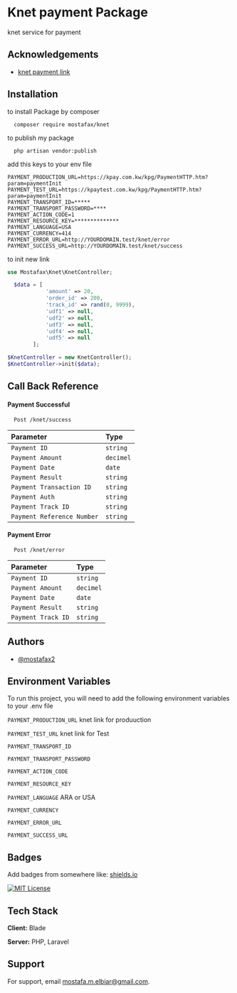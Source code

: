 
# Knet payment Package

knet service for payment


## Acknowledgements

 - [knet payment link ](hhttps://www.knet.com.kw/)



## Installation



to install Package by composer

```composer
  composer require mostafax/knet
```

to publish my package

```composer
  php artisan vendor:publish 
```

add this keys to your env file

```env
PAYMENT_PRODUCTION_URL=https://kpay.com.kw/kpg/PaymentHTTP.htm?param=paymentInit
PAYMENT_TEST_URL=https://kpaytest.com.kw/kpg/PaymentHTTP.htm?param=paymentInit
PAYMENT_TRANSPORT_ID=*****
PAYMENT_TRANSPORT_PASSWORD=****
PAYMENT_ACTION_CODE=1
PAYMENT_RESOURCE_KEY=**************
PAYMENT_LANGUAGE=USA
PAYMENT_CURRENCY=414
PAYMENT_ERROR_URL=http://YOURDOMAIN.test/knet/error
PAYMENT_SUCCESS_URL=http://YOURDOMAIN.test/knet/success
```


to init new link  

```php
use Mostafax\Knet\KnetController;
```
```php
  $data = [
            'amount' => 20,
            'order_id' => 200,
            'track_id' => rand(0, 9999),
            'udf1' => null,
            'udf2' => null,
            'udf3' => null,
            'udf4' => null,
            'udf5' => null
        ]; 
```
```php
$KnetController = new KnetController();
$KnetController->init($data);
``` 
## Call Back Reference

####  Payment Successful 

```http
  Post /knet/success
```

| Parameter | Type     |  
| :-------- | :------- | 
| `Payment ID` | `string` |  
| `Payment Amount` | `decimel` | 
| `Payment Date` | `date` | 
| `Payment Result` | `string` | 
| `Payment Transaction ID` | `string` | 
| `Payment Auth` | `string` | 
| `Payment Track ID` | `string` | 
| `Payment Reference Number` | `string` | 

 
####  Payment Error 

```http
  Post /knet/error
```

| Parameter | Type     |  
| :-------- | :------- | 
| `Payment ID` | `string` |  
| `Payment Amount` | `decimel` | 
| `Payment Date` | `date` | 
| `Payment Result` | `string` |   
| `Payment Track ID` | `string` |  

## Authors

- [@mostafax2](https://github.com/mostafax2)


## Environment Variables

To run this project, you will need to add the following environment variables to your .env file

`PAYMENT_PRODUCTION_URL`  knet link for produuction

`PAYMENT_TEST_URL`  knet link for Test

`PAYMENT_TRANSPORT_ID` 

`PAYMENT_TRANSPORT_PASSWORD`

`PAYMENT_ACTION_CODE`

`PAYMENT_RESOURCE_KEY`

`PAYMENT_LANGUAGE` ARA or USA

`PAYMENT_CURRENCY` 

`PAYMENT_ERROR_URL`

`PAYMENT_SUCCESS_URL`

 
## Badges

Add badges from somewhere like: [shields.io](https://shields.io/)

[![MIT License](https://img.shields.io/badge/License-MIT-green.svg)](https://choosealicense.com/licenses/mit/)
 
 
## Tech Stack

**Client:** Blade

**Server:** PHP, Laravel


 

## Support

For support, email mostafa.m.elbiar@gmail.com.

